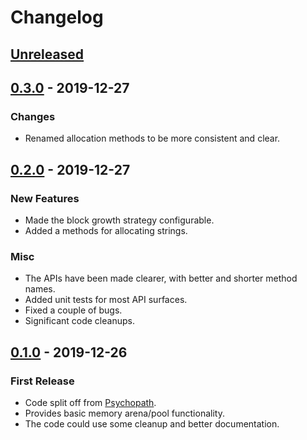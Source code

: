 # Changelog


## [Unreleased]


## [0.3.0] - 2019-12-27

### Changes

- Renamed allocation methods to be more consistent and clear.


## [0.2.0] - 2019-12-27

### New Features

- Made the block growth strategy configurable.
- Added a methods for allocating strings.

### Misc

- The APIs have been made clearer, with better and shorter method names.
- Added unit tests for most API surfaces.
- Fixed a couple of bugs.
- Significant code cleanups.


## [0.1.0] - 2019-12-26

### First Release

- Code split off from [Psychopath](https://github.com/cessen/psychopath/).
- Provides basic memory arena/pool functionality.
- The code could use some cleanup and better documentation.


[Unreleased]: https://github.com/cessen/kioku/compare/v0.3.0...HEAD
[0.3.0]: https://github.com/cessen/kioku/compare/v0.2.0...v0.3.0
[0.2.0]: https://github.com/cessen/kioku/compare/v0.1.0...v0.2.0
[0.1.0]: https://github.com/cessen/kioku/releases/tag/v0.1.0